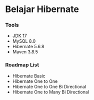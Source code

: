 # Belajar Hibernate

### Tools

* JDK 17
* MySQL 8.0
* Hibernate 5.6.8
* Maven 3.8.5

### Roadmap List

* Hibernate Basic
* Hibernate One to One
* Hibernate One to One Bi Directional
* Hibernate One to Many Bi Directional

